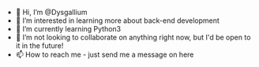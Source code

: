- 👋 Hi, I’m @Dysgallium
- 👀 I’m interested in learning more about back-end development
- 🌱 I’m currently learning Python3
- 💞️ I’m not looking to collaborate on anything right now, but I'd be open to it in the future!
- 📫 How to reach me - just send me a message on here

<!---
Dysgallium/Dysgallium is a ✨ special ✨ repository because its `README.md` (this file) appears on your GitHub profile.
You can click the Preview link to take a look at your changes.
--->
